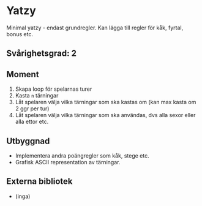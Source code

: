 # Yatzy
Minimal yatzy - endast grundregler. Kan lägga till regler för kåk, fyrtal, bonus etc.

## Svårighetsgrad: 2

## Moment
1. Skapa loop för spelarnas turer 
2. Kasta `n` tärningar
3. Låt spelaren välja vilka tärningar som ska kastas om (kan max kasta om 2 ggr per tur)
4. Låt spelaren välja vilka tärningar som ska användas, dvs alla sexor eller alla ettor etc.

## Utbyggnad
* Implementera andra poängregler som kåk, stege etc.
* Grafisk ASCII representation av tärningar.

## Externa bibliotek
* (inga)